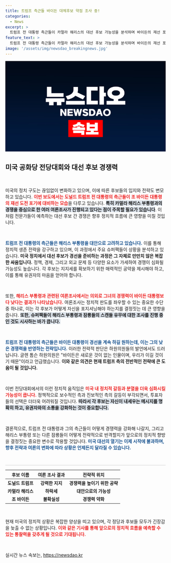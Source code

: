 ```yaml
---
title: 트럼프 측근들 바이든 대체후보 약점 조사 중!
categories:
  - News
excerpt: >
  트럼프 전 대통령 측근들이 카멀라 해리스의 대선 후보 가능성을 분석하며 바이든의 재선 포기를 기대하고 있다고 보도했다. 해리스가 트럼프와의 가상 대결에서 열세라는 조사 결과가 나왔지만, 여전히 바이든과의 대결을 선호하는 모습이다.
feature_text: >
  트럼프 전 대통령 측근들이 카멀라 해리스의 대선 후보 가능성을 분석하며 바이든의 재선 포기를 기대하고 있다고 보도했다. 해리스가 트럼프와의 가상 대결에서 열세라는 조사 결과가 나왔지만, 여전히 바이든과의 대결을 선호하는 모습이다.
image: '/assets/img/newsdao_breakingnews.jpg'
---
```


<p><img src="/assets/img/newsdao_breakingnews.jpg" alt="implanttips 속보" /></p>

<h2 data-ke-size="size26">미국 공화당 전당대회와 대선 후보 경쟁력</h2>

<p data-ke-size="size16">&nbsp;</p>

<p>미국의 정치 구도는 끊임없이 변화하고 있으며, 이에 따른 후보들의 입지와 전략도 변모하고 있습니다. <b><span style="color: #ee2323;">이번 보도에서는 도널드 트럼프 전 대통령의 측근들이 조 바이든 대통령의 재선 도전 포기에 대비하는 모습</span></b>을 다루고 있습니다. <b><span style="background-color: #21538527;">특히 카멀라 해리스 부통령과의 경쟁을 중심으로 한 여러 여론조사가 진행되고 있다는 점이 주목할 필요가 있습니다</span></b>. 이처럼 전문가들이 예측하는 대선 후보 간 경쟁은 향후 정치적 흐름에 큰 영향을 미칠 것입니다. </p>

<p data-ke-size="size16">&nbsp;</p>

<p><b><span style="color: #1a5490;">트럼프 전 대통령의 측근들은 해리스 부통령을 대안으로 고려하고 있습니다.</span></b> 이를 통해 정치적 생존 전략을 강구하고 있으며, 이 과정에서 주요 슈퍼팩들이 상황을 분석하고 있습니다. <b>미국 정치에서 대선 후보가 경선을 준비하는 과정은 그 자체로 만만치 않은 복잡한 싸움입니다.</b> 정책, 경제, 그리고 외교 문제 등 다양한 요소가 가세하여 경쟁이 심화될 가능성도 높습니다. 각 후보는 지지세를 확보하기 위한 매력적인 공약을 제시해야 하고, 이를 통해 유권자의 마음을 얻어야 합니다.</p>

<p data-ke-size="size16">&nbsp;</p>

<p>또한, <b><span style="color: #ee2323;">해리스 부통령과 관련된 여론조사에서는 의외로 그녀의 경쟁력이 바이든 대통령보다 낮다는 결과가 나타났습니다.</span></b> 여론조사는 정치적 판도를 좌우할 수 있는 중요한 수단 중 하나로, 이는 각 후보가 어떻게 자신을 포지셔닝해야 하는지를 결정짓는 데 큰 영향을 줍니다. <b><span style="background-color: #21538527;">또한, 슈퍼팩들이 해리스 부통령과 잠룡들의 스캔들 유무에 대한 조사를 진행 중인 것도 시사하는 바가 큽니다.</span></b> </p>

<p data-ke-size="size16">&nbsp;</p>

<p><b><span style="color: #1a5490;">트럼프 전 대통령의 측근들은 바이든 대통령이 경선을 계속 하길 원하는데, 이는 그의 낮은 경쟁력을 반영하는 전략입니다.</span></b> 이러한 전략적 판단은 하원의원들의 발언에서도 드러납니다. 글렌 톰슨 하원의원은 "바이든은 새로운 것이 없는 인물이며, 우리가 이길 것이기 때문"이라고 언급했습니다. <b>이와 같은 의견은 현재 트럼프 측의 전반적인 전략에 큰 도움이 될 것입니다.</b> </p>

<p data-ke-size="size16">&nbsp;</p>

<p>이번 전당대회에서의 이런 정치적 움직임은 <b><span style="color: #ee2323;">미국 내 정치적 갈등과 분열을 더욱 심화시킬 가능성이 큽니다.</span></b> 정책적으로 보수적인 측과 진보적인 측의 갈등이 부각되면서, 투표자들의 선택은 더더욱 어려워질 것입니다. <b><span style="background-color: #21538527;">따라서 각 후보는 자신이 내세우는 메시지를 명확히 하고, 유권자와의 소통을 강화하는 것이 중요합니다.</span></b> </p>

<p data-ke-size="size16">&nbsp;</p>

<p>결론적으로, 트럼프 전 대통령과 그의 측근들이 어떻게 경쟁력을 강화해 나갈지, 그리고 해리스 부통령 또는 다른 잠룡들이 어떻게 전략적으로 반격할지가 앞으로의 정치적 향방을 결정짓는 중요한 변수로 작용할 것입니다. <b><span style="color: #1a5490;">미국 대선의 열기는 이제 시작에 불과하며, 향후 전략과 여론의 변화에 따라 상황은 언제든지 달라질 수 있습니다.</span></b> </p>

<p data-ke-size="size16">&nbsp;</p>

<hr style="height: 1px; background-color: #cccccc; border: none;">

<table style="text-align: center; width: 100%;">
    <thead>
        <tr>
            <th><b>후보 이름</b></th>
            <th><b>여론 조사 결과</b></th>
            <th><b>전략적 위치</b></th>
        </tr>
    </thead>
    <tbody>
        <tr>
            <td style="text-align: center; height: 17px;"><b>도널드 트럼프</b></td>
            <td style="text-align: center; height: 17px;"><b>강력한 지지</b></td>
            <td style="text-align: center; height: 17px;"><b>경쟁력을 높이기 위한 공략</b></td>
        </tr>
        <tr>
            <td style="text-align: center; height: 17px;"><b>카멀라 해리스</b></td>
            <td style="text-align: center; height: 17px;"><b>하락세</b></td>
            <td style="text-align: center; height: 17px;"><b>대안으로의 가능성</b></td>
        </tr>
        <tr>
            <td style="text-align: center; height: 17px;"><b>조 바이든</b></td>
            <td style="text-align: center; height: 17px;"><b>불확실성</b></td>
            <td style="text-align: center; height: 17px;"><b>경쟁력 약화</b></td>
        </tr>
    </tbody>
</table>

<p data-ke-size="size16">&nbsp;</p>

<p>현재 미국의 정치적 상황은 복잡한 양상을 띠고 있으며, 각 정당과 후보들 모두가 긴장감을 늦출 수 없는 상황입니다. <b><span style="color: #ee2323;">이와 같은 기사를 통해 앞으로의 정치적 흐름을 예측할 수 있는 통찰력을 갖추게 될 것으로 기대됩니다.</span></b> </p>

<p data-ke-size="size16">&nbsp;</p>
실시간 뉴스 속보는, <a href="https://newsdao.kr" rel="dofollow">https://newsdao.kr</a>


